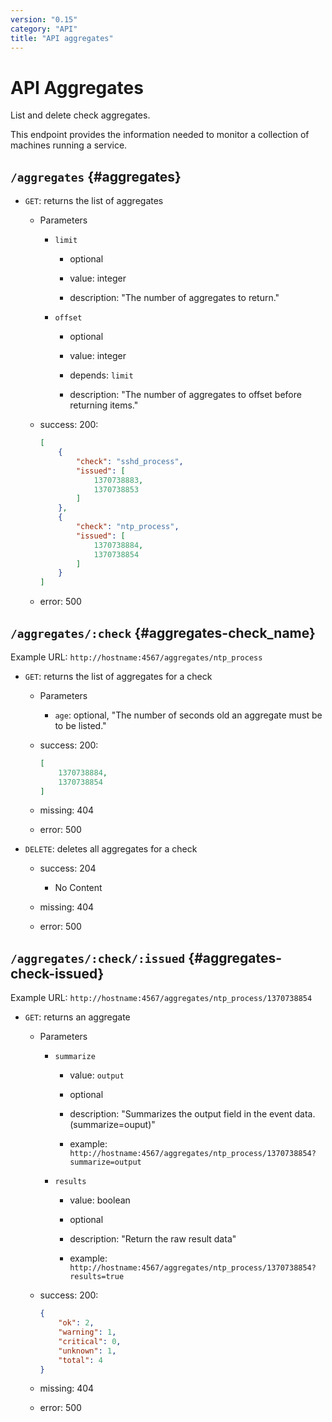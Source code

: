 ```yaml
---
version: "0.15"
category: "API"
title: "API aggregates"
---
```


# API Aggregates

List and delete check aggregates.

This endpoint provides the information needed to monitor a collection
of machines running a service.

## `/aggregates` {#aggregates}

* `GET`: returns the list of aggregates

  - Parameters

    - `limit`

      - optional

      - value: integer

      - description: "The number of aggregates to return."

    - `offset`

      - optional

      - value: integer

      - depends: `limit`

      - description: "The number of aggregates to offset before returning items."

  - success: 200:

    ~~~ json
    [
        {
            "check": "sshd_process",
            "issued": [
                1370738883,
                1370738853
            ]
        },
        {
            "check": "ntp_process",
            "issued": [
                1370738884,
                1370738854
            ]
        }
    ]
    ~~~

  - error: 500

## `/aggregates/:check` {#aggregates-check_name}

Example URL: `http://hostname:4567/aggregates/ntp_process`

* `GET`: returns the list of aggregates for a check

  - Parameters
    - `age`: optional, "The number of seconds old an aggregate must be to be listed."

  - success: 200:

    ~~~ json
    [
        1370738884,
        1370738854
    ]
    ~~~

  - missing: 404

  - error: 500

* `DELETE`: deletes all aggregates for a check

  - success: 204
    - No Content

  - missing: 404

  - error: 500

## `/aggregates/:check/:issued` {#aggregates-check-issued}

Example URL: `http://hostname:4567/aggregates/ntp_process/1370738854`

* `GET`: returns an aggregate

  - Parameters

    - `summarize`

      - value: `output`

      - optional

      - description: "Summarizes the output field in the event data. (summarize=ouput)"

      - example: `http://hostname:4567/aggregates/ntp_process/1370738854?summarize=output`

    - `results`

      - value: boolean

      - optional

      - description: "Return the raw result data"

      - example: `http://hostname:4567/aggregates/ntp_process/1370738854?results=true`

  - success: 200:

    ~~~ json
    {
        "ok": 2,
        "warning": 1,
        "critical": 0,
        "unknown": 1,
        "total": 4
    }
    ~~~

  - missing: 404

  - error: 500
